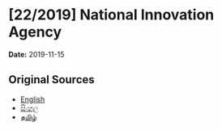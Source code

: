 # [22/2019] National Innovation Agency

**Date:** 2019-11-15

## Original Sources

- [English](https://documents.gov.lk/view/acts/2019/11/22-2019_E.pdf)
- [සිංහල](https://documents.gov.lk/view/acts/2019/11/22-2019_S.pdf)
- [தமிழ்](https://documents.gov.lk/view/acts/2019/11/22-2019_T.pdf)
